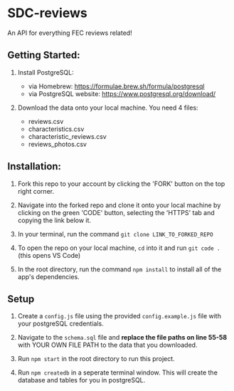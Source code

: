 # SDC-reviews
An API for everything FEC reviews related!

## Getting Started: 
1. Install PostgreSQL:
   - via Homebrew: https://formulae.brew.sh/formula/postgresql
   - via PostgreSQL website: https://www.postgresql.org/download/

2. Download the data onto your local machine. You need 4 files:
   - reviews.csv
   - characteristics.csv
   - characteristic_reviews.csv
   - reviews_photos.csv

## Installation:
1. Fork this repo to your account by clicking the 'FORK' button on the top right corner.

2. Navigate into the forked repo and clone it onto your local machine by clicking on the green 'CODE' button, selecting the 'HTTPS' tab and copying the link below it.

3. In your terminal, run the command `git clone LINK_TO_FORKED_REPO`

4. To open the repo on your local machine, `cd` into it and run `git code .` (this opens VS Code)

5. In the root directory, run the command `npm install` to install all of the app's dependencies.

## Setup
1. Create a `config.js` file using the provided `config.example.js` file with your postgreSQL credentials.

2. Navigate to the `schema.sql` file and **replace the file paths on line 55-58** with YOUR OWN FILE PATH to the data that you downloaded.

3. Run `npm start` in the root directory to run this project.

4. Run `npm createdb` in a seperate terminal window. This will create the database and tables for you in postgreSQL.

